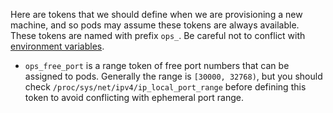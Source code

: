 Here are tokens that we should define when we are provisioning a new
machine, and so pods may assume these tokens are always available.
These tokens are named with prefix `ops_`.  Be careful not to conflict
with [environment variables](./ops-envs.md).

* `ops_free_port` is a range token of free port numbers that can be
  assigned to pods.  Generally the range is `[30000, 32768)`, but you
  should check `/proc/sys/net/ipv4/ip_local_port_range` before defining
  this token to avoid conflicting with ephemeral port range.
